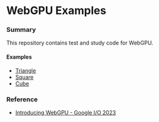 # WebGPU Examples

### Summary

This repository contains test and study code for WebGPU.

#### Examples

- [Triangle](./samples/triangle.html)
- [Square](./samples/square.html)
- [Cube](./samples/cube.html)

### Reference
- [Introducing WebGPU - Google I/O 2023](https://io.google/2023/program/0da196f5-5169-43ff-91db-8762e2c424a2/intl/ko/)
